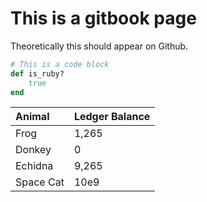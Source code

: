 # This is a gitbook page

Theoretically this should appear on Github.

```ruby
# This is a code block
def is_ruby?
    true
end
```

| Animal | Ledger Balance |
| :--- | :--- |
| Frog | 1,265 |
| Donkey | 0 |
| Echidna | 9,265 |
| Space Cat | 10e9 |



